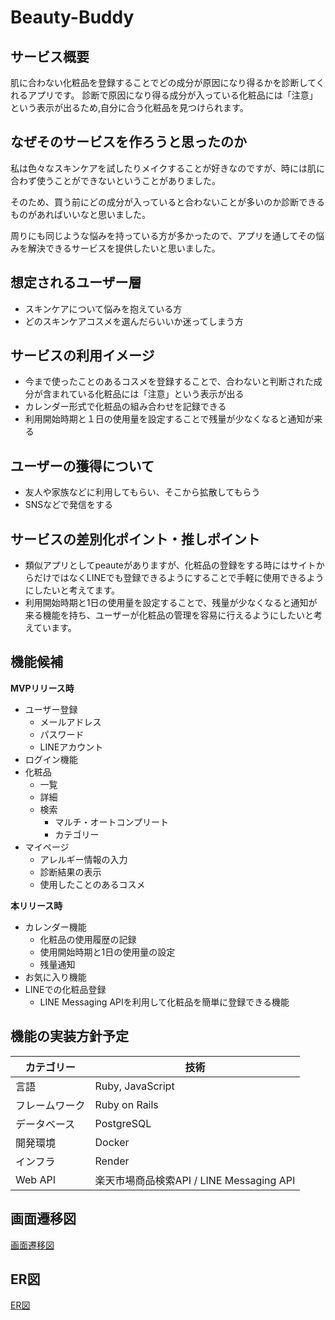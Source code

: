 # Beauty-Buddy
## サービス概要
肌に合わない化粧品を登録することでどの成分が原因になり得るかを診断してくれるアプリです。
診断で原因になり得る成分が入っている化粧品には「注意」という表示が出るため,自分に合う化粧品を見つけられます。

## なぜそのサービスを作ろうと思ったのか

私は色々なスキンケアを試したりメイクすることが好きなのですが、時には肌に合わず使うことができないということがありました。

そのため、買う前にどの成分が入っていると合わないことが多いのか診断できるものがあればいいなと思いました。

周りにも同じような悩みを持っている方が多かったので、アプリを通してその悩みを解決できるサービスを提供したいと思いました。

## 想定されるユーザー層

- スキンケアについて悩みを抱えている方
- どのスキンケアコスメを選んだらいいか迷ってしまう方

## **サービスの利用イメージ**

- 今まで使ったことのあるコスメを登録することで、合わないと判断された成分が含まれている化粧品には「注意」という表示が出る
- カレンダー形式で化粧品の組み合わせを記録できる
- 利用開始時期と１日の使用量を設定することで残量が少なくなると通知が来る

## **ユーザーの獲得について**

- 友人や家族などに利用してもらい、そこから拡散してもらう
- SNSなどで発信をする

## **サービスの差別化ポイント・推しポイント**

- 類似アプリとしてpeauteがありますが、化粧品の登録をする時にはサイトからだけではなくLINEでも登録できるようにすることで手軽に使用できるようにしたいと考えてます。
- 利用開始時期と1日の使用量を設定することで、残量が少なくなると通知が来る機能を持ち、ユーザーが化粧品の管理を容易に行えるようにしたいと考えています。

## **機能候補**

**MVPリリース時**

- ユーザー登録
    - メールアドレス
    - パスワード
    - LINEアカウント
- ログイン機能
- 化粧品
    - 一覧
    - 詳細
    - 検索
        - マルチ・オートコンプリート
        - カテゴリー
- マイページ
    - アレルギー情報の入力
    - 診断結果の表示
    - 使用したことのあるコスメ

**本リリース時**

- カレンダー機能
    - 化粧品の使用履歴の記録
    - 使用開始時期と1日の使用量の設定
    - 残量通知
- お気に入り機能
- LINEでの化粧品登録
    - LINE Messaging APIを利用して化粧品を簡単に登録できる機能

## **機能の実装方針予定**
|カテゴリー|技術|
| ----|----|
|言語|Ruby, JavaScript|
|フレームワーク|Ruby on Rails|
|データベース|PostgreSQL|
|開発環境|Docker|
|インフラ|Render|
|Web API|楽天市場商品検索API / LINE Messaging API|

## 画面遷移図
[画面遷移図](https://www.figma.com/design/NGxB66DrYIOhnE8fVl6EGL/beauty-buddy?m=auto&t=ClRXHPxFz6QmVj1u-6)

## ER図
[ER図](https://viewer.diagrams.net/?tags=%7B%7D&lightbox=1&highlight=0000ff&edit=_blank&layers=1&nav=1&title=beautybuddy.drawio#R%3Cmxfile%3E%3Cdiagram%20name%3D%22%E3%83%9A%E3%83%BC%E3%82%B81%22%20id%3D%22rJRSo4sX90WL3lKDXIOX%22%3E7Z1dk6JI1sc%2Fy3NREc9cOCEovly2Nd3TM1sd29Hds70zNxWUUsoWggvYVTWffpOXRDQTCxRJ5Pw7OqIUETXzz8nfOZl5zs3gdv3yq29uVp%2B8heXc6P3Fy83glxtd14eawf5ER17TI9pES44sfXuRHOvvDny1%2F7aSgxo%2FurUXVpAeSw6FnueE9mb%2F4NxzXWse7h0zfd973j%2Ft0XMWewc25tISDnydm4549Lu9CFfJ0Yk%2B3h3%2FaNnLFf9kbTRNXlmb%2FOT0lwQrc%2BE95w4N3t8Mbn3PC5NH65dby4lab79dPhS8mn0x33LDMm%2BwJ6Hxr3e%2Ff%2F34%2Futvv%2F%2Bx%2FSt4%2Bv7QS6%2Fyw3S26Q%2F%2BI7D8IP3G4StvBvblN9HD0HyIDs2C0PTDtLcGfXaAtX9o2q7lswNa%2FNxxzE1gx6cnR1a2s7gzX71tyC%2FEn80e7Rdr8SXprOhc1m937GLR0%2Bjij%2BziX9MvE71sOvbSZY%2Fn7KdHnzjzrYB9lzszCNMzVuHaSR8%2Br%2BzQ%2Brox59G7n5lM2TGx7XhDWH5oveQOpW35q%2BWtrdB%2FZaekr%2FbGab%2Bmyh5yxT7vZKJP0mOrnESGXBBmKs1ldu1d77EHaQdW6ExD6Mzj%2FfglkuNs5fn231HvOWlr5%2Fs2fv5srx3TZTo3FweHZl58Y8d9ZDvOred4kQBcz7UEDUQnLXxv8830l1aYHth4thvG7WDM2H%2FWMrf9n40bg33XW%2FZc2z1n%2F6PT%2FfDWc4PQZ1qLrmGxLn%2B2om6fhd4mvahjPfLr%2B2m7R48fvDD01qJARDEcvVXeVkiqiEFJQQwupYeRoIfP%2FyhUBPv9oW06X5gRNd2lk%2FRfbFPNXf9JOlna7FlTH%2FbB4Z3sseZ8dGKzuLIXC8s95d49ejO83V25%2FhlV7J70YrtGq3w102EWzDVDditt3UUg9Hn2PU%2BXwViQATtdrQy4AU%2FOnQWsh213eZe8c3SgE6MlOnnZ79VcR2tGrbopdbl6hbN63ny%2BN3%2F5z5%2Bf1%2F%2FUvn%2F%2BNHz6IoODB3sZ2V2I51Tx6BJKGNcqnjJXa8DoTMAipVik3wyLSIxWsywyLa%2BHZqyItbD59S4LIpPSfdV1EOG2LycC11xbbR9O2iANcuyhC1Jhhpb1C8QC1hDsigiqgA2FsDFVDRuaaD2o0IZWvrc6jxsDQQXW2rQdukNIBXGQAw5RLDf6yIl6iF3ZZK%2FMV6YfWMkXHP13G03bzLbhYzQu86fs0TL966R96%2B5JjZ84TwT0jr3oLx%2F%2BP7L%2B7CH%2F81N8iX4Uxug9mmvbeU1O%2FWg5P6zQnpu514N4uIpe1fTNS%2F6F5EOjV1zPX0eDXPbaD9O3TfaXKdEMt340z3L0vLm5KTrlOe216MVhv5%2B84lgh669eKm3xnZ6%2FWZluekk9OcYEGfbSe%2BNdfI3HMPeK7S5ibUcv9fkPjV9hQ6IbPLKr88%2BJ78lEZPGMUu5Dnj1%2Fsf%2B1smuxX%2FLwZLPLRddk46z3ZPVSme6dF99%2B8TUkrftgzp%2BWfqTR3kEX64aW9G7%2BwU%2B5n7Gw5p5vhrbn9sKVPX9yrSD97rZrR2ZJfm6um4%2Bel%2Fs6e%2Bct7GDjmK%2F8Fcd2o%2Fvz%2F%2Bx1RBymm3YBM0dmeNC%2Bh6LnfJ5In92Difr5HQGbS5nbl78%2BPQTrH7d%2FaZu%2F%2FU9PHzf2YNvTxkNwukJO1%2FQGQb1AAUYHwfy42GmReUFbiFPT5g%2BT3dYkxomz9UEOzoeCXADngHPAOeC8caNLhs51fQo6V0nnhmo6z67cfTrPxA46Z90uzqdt279ksB3iIIfmskXnQHOgOdAcaN6w0aWD5qMB0Fwlmk%2BUo%2FmoeOqka2jOxQ40Z20h4tbG937YC4tw6LyKQsjxuTjTAj4Hn4PPweeNG10yfK6NNfC5Qj6XCa3phS06FT7PxA4%2BZ20hLiPemEEQjc90h4oqCiHH52J2BvA5%2BBx8Dj5v3OjS4fPRBHyuks%2BHyvl8VLy4qWt8PiKZgaLAKIopKOa%2BxT5zcQ9Or6IUcpwuS2gETgeng9PB6Q0b3S5yunzuEmF0pZg%2BbhDT5QLoYhT9qNRpQbq8KcQYOkMQK8wI%2FT5kg69LYsg4VyvkMH2EraLgdHA6OF290SWD6cYYmK4Q0wd91ZhuFE%2BndAzTudSB6T1DTOl9gOkBa8t7s%2FXlAlqhFnqgLs7EANQB6gB1gHrTRpcMqI%2BKs%2B0B1BsA9SYrwskFMKIC6iOS9d%2FkTSEuMfattbV%2BsPx7vviFMqVXkAo9SseyF1A6KB2Urt7odpHSC1YEAdOVYnqTxRILFNBFTj8udlqgXtAWIqkTA%2FSzNUKO0MVZmNBeM8tqrjdQDPBCtgcG0%2FVK8aLJ8ogFCujifP1xsQMvWFuIY8V2swBeVNAIObyQ1OxGABABQAQASwcAczhONwZYl%2BGlQ%2BmC2b31gnVk5YLj9H5A6oN%2BIpuQkbHlp322T%2BDxkZXtLO7MV28b8gvxZ0xiL9biS2wy4nN97%2FmOXSzgCmQX%2F5p%2BGS0nqDnr%2FOgTZ8yOsu9yZ0Y4Hp9RWT2Vl173eC%2BmzN3TZcVUZFyW9X%2F9KZslAyncsBPcsKP3S4VV0%2BUEcTEvTNzl9vkfiseCw1v5gtlD4ZWlLSHuV2t%2FqZ28ToyW6OSIZ6bX65mVuVwTiQPFAeXBXkaGF%2Bo5VT2ywg5VQ3PH1VPmak0UEpiguJ9K%2BpBNMTdKHzqPQufMxwdC%2FMH1DwJhUhCdzTn7xKXnv94DRk4TDT0cEf0ZBIorBorHCBTXEShO3sSuYflx3LbmgC6n7KuM5rbaWnYRv2cfv724n8Ke%2F9vd8jb4FryfLZ56vMIu6HtfzgfR4UvRt2wFxqXoW97%2Fou%2FeTfg%2Bqn5a7C1vCpGaHthwvKDK3efqpcvYLW8bMX5MOApYk3y6yCEFjNYHiCgMA2ZWRF0ccFKMoh1bC5qJnRZ3FLSFSKCuubbaPmq0Qx1dpgx5cA9ZVbEKtB3BvStdBYpt4HVZXTJwPpXl3gCsq4P1smtILwbrU3EDDxV4n6KIWSZcnu83JwNzzT6u9TGfVsiDHryPBLkwY2stLR96AXaI5kVcDQTsUIkdEuE1ix2aGCuigh0ayalKeVOIU5XMWvusKyzK5FFBIfTIQ8xnhLAhwoYIGyJs2LTRJYPvzGYB1xXiuixDQcNT%2Bn0yeJ6JHXzO2kIEdGSPrKYReoSO%2FO4gdBA60ju1w%2FCSoXRtWpyCE5TeAKUPVVO6xifzu0%2FpGibvc0ZRnLxHEtZqGqFH6bJ1P6B0UDooHZTevOGlQ%2BnitodPr3PkYS2tlAnvyBS7h6WD45fjbkPoU3hiNXpiw9IaaUsiVk1cH0koE6uG%2Blu7fOSCEIimYThXKeQ8tIlsVIGHhuxnyH4GYwmvar9pJiJwAcFVIrjybMTaRESvbiZEe%2BOOAIRrE3FJCg%2B5UM2KdrZo6PG4bIgBj4PHweOwlgDyw7YBj7eKx5vMT1wwKUgbx0Hj2XIlQQjbwPIB4qfJhR6Hi3494fTENcmni2AiVY8BDilTJmFfq5eCkkZzFcvlIG5w6yaVHL0ZaFGJvCnEdVm%2BtbSDkC6ZnCsZemSCnY%2BIECJCCGN5urHsIocXpP5ChLBdEUL1uYi1Ad1kxLv7gRSLF2hXFiI0l9Z9YIfbZHxr%2BRjTDqHQI3DRgDx4nmOZEAwoRJr3HJmJW0Yh6lMT81xnFCkEyc9ybSHGhuPbnBnu%2Byi7AuEhBfnPihlkKsIr1AIAKWobWRk8AIg6AFGfbFXrV9hP3jkAKd9h3QcQccX5xvdYN6wpDyblBUIPPWTeLCYgkdQJSZ1uUByhWatLBuF1EHzLCF55IladLsDr4PesKUR8X1trj%2B4oUkEb9NBdnHSI6AdiAXFIttKBMNQSxlg1YWjTARWiyNQOpGBtITobKMhUTSP00EKcx0ZUEFFBRAVLRwWR6r1Gw0sI0w1guto04OoxfUQH05H1e9cWYo4KVGSqphF6mC66djnugGQAGEKIVLQyt6ZjuQvmzR0njwPKoFlJRuNdxrce9MvyQqaw%2BmcOsSv2kgyZ3THXU0pGF7e0ESolo2NXLG8K%2FpEoJXOuUsihpXxFOULAyEyDzDSwlvCq9sdZbAkvh%2BAHXtrFEFx5KZmBLiiim0kij98PQPCBOJOO1NWny4Ugh6OGDDgcHA5rebq17CKHzz5%2Be3E%2FhT3%2Ft7vlbfAteD9bPPU0ULfKwHeTBWOk%2FV%2FsdV0xYR9TOi3AlrZE8UrVspDDx73d3zznYOVoy3DF4JSye9CClaMywCnHRkWMHslCKt8ivN5dqP%2BY2JTdsR2hC5%2FnRz9ukaYny9gr%2BfT9b3TFSNYWa9xl%2F1XaNLKd7m%2BYZ8Ee5izDoXgPVAt51iLPLjoM8ugKn9SAy6DGZVBfzknjq2W65TUclzstv0HeFpLFMbUOTflNlhigatNllwmqQKjFKdqIxfHhGJ8Wx6%2FPOb32bY2ttml0sHtQvMcN2N0EdjdZuKlAAmM62M3lDuwuKOJWI3bnN01iiKpNlwSxW1ZZDtgN7AZ2d8umdRG7pZwoqZF4yz5wyTDbwu7ft4Vi8AZMKbpXep15xtv17%2FUcFy96Ie1KHUiC%2F5gP4i8o6WVld88VbQQei6tjKO0E5vcGLb%2BroC3EmXjsQThNK%2BR8oYkIDtiDgD0I2IMAawkvS%2BBEMcUSCL2%2ByY7qGK58M%2FCwQoamjqV4HJafmuo6gQ%2FFeLJrrgkX%2Ba2gDXrEjbKMmLZoB3FfaQJ2lGWsyeiSAXddx6okpaDe5P7hAgWoXpTUXNFFneSapIK2EB00lEiqphF6hK4LmgGhg9BB6KUJ%2FdoXNbXK8BKi9OIylqD0Bii90S27BRIY0sH0Qen%2B6T6miynJUSKpmkboYToqmQLTgenA9HYYXjKYboh29xNTvrnEToMSMukZ2v5Wg5EMuo3pz9Pcv4nY8bp2KQY3ZIm94JbV5ZYZ5S3Lkc0GbwvkYj6aIbI6oZ0HRvnCw1332gwxfz32HZykFHK%2Bm6ZjFRT2HbTDecO%2Bg%2Bu0ljKHa7yPReNxncbzhIs3MQpjU0K7cF22KUElrosrYAjVKzOwSyFrCnGXAuqVnS4XgswurovicAP9nKofUEzccPw2AsVUo5h9aV8KaWTLtxUizUgMHjSONNpN3etG9qGoXFdmtw3wZiSOTgvTdl7vfSu685rHnEOFXGI685Tbv4JmCDIOFpUgLom4JEzliaYSOJ80nMyMAufVBSWlS7tVInyFRSYdW%2Fg9wrrvrCnEpSQP0W3c8nhSK7RBkM1FmxEhE9QCPKkqpRHyQajFEVmVmmZwpEAQXUwPcVz7tPijoC3Ip4c4WyP0OGRUXD4GMUJsPMPGM2w8a9LygumTlhv3wfRKmV6iQ6VMP9bIMD3XPpietYW4EIBYLomzNUKP6SXllMD0YHowPZheheWlx%2FTyCQ5xh%2FEH8wcj%2BBC5JkqoqMeFV7U2fCa%2F2uf9s1sBC0Mu4bVViB60pZLlWFzMzYaMaBwZzNyHIPpDKL0ETUdO3hSiH4etaicphZw7J5mhwU61c%2BVDJsGZNBYARrnIXrTqwKK85p%2Bk3DJ3eR%2FkEaDkWLRFrcAzzg4%2FtMRbrnc3W7%2BsTcLK2KwpJAmRr2OzfkNbMypohRz%2BSJ1sCiFpBJ4rBZ5lYd1yEeE2bybrjsWiQ9xinBfELSPug7jxxSBbeb2%2BsSyr2QFk7wF1d8i5rDkhuYxb3hSSVdxesLZAyyeIhR4tF6eiBS2DlkHLV2KxukjL8vUkPKUn6FjNnHmjdfIKJDDtIOceVzst0C3YHXJCZE9Yp5kbCg9HpvzmR4qjkyTv3tmiJAfUmiQ%2FY3WV8tXEWGfalELpABTPFQmAUgRQZReiXjDhQ3Gt6a4BVJYZFQClSfOO1QhQ%2BZ1mGJ7qESVBgBJXfwCg2q%2FQLgKUdMTX%2BsXTc2Vj5jzAuvub3w4nDTEfi9saPFy7e%2FCTVP78e0aaKL6RJGH5wwv9kssuHuTupeTCwtK%2BUrdYR%2FYuJYF5bgYW1qO5dXa%2F%2B7w9TfE0i55jyX6%2FLEyOaqDJgvtBnIGEh1HCw3DMB8uZef7C8g9%2BQEnfY2eJrmfHk9YXtyd0YYtTDZ1JMtQrbwte35va9qdGVUTPtZDYHiS6QIELFLiAIa3BkNLxgKWFgkD8rSR%2B5VsGZanru1CE9%2FzO1LHlb9cWYtR3bjqWuzCvYd9fK0asCnKih%2F4SjxLoD%2FQH%2BsOQ1mBI6aC%2FJlveBvR%2Fc7eiCvRXvpFR03RBLV1A%2F%2F0pPttdWb4d1tLJWvk5wc67BFpxWuJsw%2Bv6Nd7syKAp9hJatyP2Oga8Cqoj6DkUL%2BiG5wDPAZ4DDOkZhpSO56Ajz8nVTBo0usmzQC6yVZZKTdD5mxZqCE0g8cmuLcR1h0vPW6zN%2Bartg1XbtUOQ8lEDBzVw2kH5V1oDh7VZ1KrX6T1ciUEm5C3IlmrCW2int9Dkjmb5l%2BZXhrcgvYngLWiD8zPdFe7au8TevMdEC7vzdvSXe2uJLXyDgi18tjv31htGB5FI69nBR3owL3%2BvEfSuijMPwLuCdwXvCt5VCwwyHe9qIK7LgXfVVu9KosqmvasK%2B33oeFfZTQTvShuIgLcNrHu%2BOKu4YDHlEaqCgAi6DMVpoOAywGWAywCXoQUGmY7LoFVYjwOXQa3LoGvKXQatQlIwOi6DVr4rO%2B8yaOIM78piH4zFW2cqh6CvIFtaDF8BvgJ8BfgKrTHIdHyFgSx2A1%2Bhnb7CULmvMKiwM4iOr5DdRPAVtIEYfFhbaw8D03m6IegpiEKKYAtCqkVIZAiHuUsgnKshnLFqwtH7FYCYDOHsbiIQjt4XGTgqpnVvrtlnYnw6Uz4EQUecf2FW3FpaPrRUi5bosA7nQKBN69BmULr808XQhgdvSJMMYjW5thBd7HxldQw%2B56iHIMiIywRyRTyhphrURAhlEKVpLcooL02o820utFFGB8pkbSHZ1ZKrcY7B5xz10EMZ%2Fj2wTE1yHpapYZnam8vUcuSPlWqXs8l0HIKxGNu0FkuLJ5Jm%2Blx5S881nfe7o7P45rM4%2Be%2FOufNitUQ9%2BR9mnV5Tj8Hcht5%2BP1svdvjv3OM%2Fo0v9bKTPfnnhOBg94d5E7IO88%2F1YPO%2B%2FJBKID36wHe6oWO5id8radF%2BTY7kzRNGkeZECb%2BvP%2BUzBJDT%2B9e73rx%2Fff%2F3t9z%2B2fwVP3x966YRC1DxHNeRbDjMHP6y9qx9RyGcvTjrOtTfh0kj9guHE2L9EGHtL6bsuIInJ8FokwbrQf83eFD3JvSt6untb%2FKw1Ukp7NOR%2Bb1FfjAd1a%2B48B3Eqhg8alEb%2FFGn0f55OJ%2Fvy0CZvCSR%2B9tny2WjLTHBpQZTSVSnVFBhrvaRu9JbJRowrtNSiVLcMySknGIaCVfWKBhnjgD0KBhn2u83X3GlpsK7wc7L5ufRzeoaRv9yb5%2FPvtZNf8g3qHfGm1zfi5Qa5P%2FdMWF0jXs26Hk3Kmq5xy2yXUkA%2BacirSEPqx7Wy2shq0rdGHOLcf9sNR4tRuaDPh2XVoSkzHfJwpxg83%2Fjeo%2B1Yxdmg0mjM3oTboJ8Ea0LTdmMY1W4OJ9LiIyvbWdyZr9425Bfiz2aP9ou1%2BBIH6uJzWV%2FdsYsFae8cVoTkYZw5663oE2e%2BFYVA78xoVu2wsKcsZlPY3eVDMMPRPgkYZafHsv1c9XcodvWdNJsqquH4%2FVJh9Vc5SdQxYyr%2FyuKi5c8dKO9atsNILvqSN4W45isqx9ruYHwNFQPrVwq5WdEpcnegvGo7JkWTN6G86rUZyy5OVw6%2Ff%2F%2F2%2B9%2BDT%2F%2F8dv%2Fhl%2FXAe36%2Bs3paoUrA2w3wtmRQvhhvS%2FufT%2BTvhsoPncTtY%2BKnRdvSlhCzsW8Dy78nStxniqXLwC1tGjEsx8EE4jlRPF0EEPmYWSGrK2kkOQgSXwxJpspDgOL2rG4yyfH7gRSUSJtCsrh9%2Fcrrf1Blk3NF02U4kUcDZVnmEQ1ENBDRQBhLwPj%2BiCuraAwYVxcfzAZRZTTOFdClPHMlu6vCEpvOo7isXGNNpc6x77ONUFNYZF7pvk8ZBpUjqCKST4rTlyh6zyH88EJzcxuzHfV69%2FUbVXquqiwWClcVVh27%2BQtsP%2FWiMxczunRcXqRdb5nLayh3eTuYWr2soSCZP13eFMWriOHydhKO4PK%2B6fL2H835%2Fnt2%2FoDweabjWP7yFZ5x7baXnmcsrgmBZwzjD88YnnHTRpeMZ6wNJ%2FCElXrCEqU1vBRzOKXi%2BWZqh%2Bvby0IwVApuXEAj5BBdM2SLh8DoYHQweklGJ5iL%2BnKWlw6nG5ixUsrpuqac043rrzNTtnu42sHprC2IVZO5gEYIcrpsehucDk4Hp4PTm7e8ZDid5%2BFuf2rjenKb7zKr31RKkCxKrXTaaz0NV%2BczGx%2FNCHbpqgBDnjqX59wdlys9U1wVoHZVihH%2BJlRZT%2FLsNDN2dWmekAz%2BdFlqA0k69iZlWbXGxKQvV21RjYk3zt%2BvMfFm5YxR%2F%2BAeSRpYuEeEC42mhxc6MPL11XmS9h6v7dl%2BA3%2BqaX7zxrpwXQPupZXIXF972ZezAjSDqykKd6o0arLMp2uDx0Le1sZIWc2LgkzX1ycONcP26eIYlzUcev8y9aKqDsGZg8LXgkyPD8GH5%2FNNDHWVeZp9%2FPbifgp7%2Fm93y9vgW%2FB%2BtnjqiYsyZ77JvScU4zjm9RrDw%2F4qOYegHdYVO8UOSXuTz2JgJ9S5mfiO3iytrMUhF4S4oKObtTiO3w6k5pnkTaELQiCafe9cpXR5tknaNrooHcK5gWuSTxdD5vKmke3BBJKcsNSlHiRpslyBXBCyZJ5KDcklFr4cvxfAI5Kc4a65tto%2BpLRCG%2FQIRFwjxffCQS4gjsOmkW00BnEoI44mqxHIzUeFqFjXiKN8b3WdOCSJkYltiDtXIfS4Q1xmm1s3CMUAPQ4FMwJpKCSNRlOtywUgLhDtKFnoiGVkTSHGMoht4TlXIfTIQvRRQRYnKIYMWfCPvKIFZtmTyyxMLViBJkqt9NaDiWTrwdHpPsULzAYHq66zZYhFK8wO33DeAjP21PeiTVW709ndvvrkLazojP8B%3C%2Fdiagram%3E%3C%2Fmxfile%3E)
